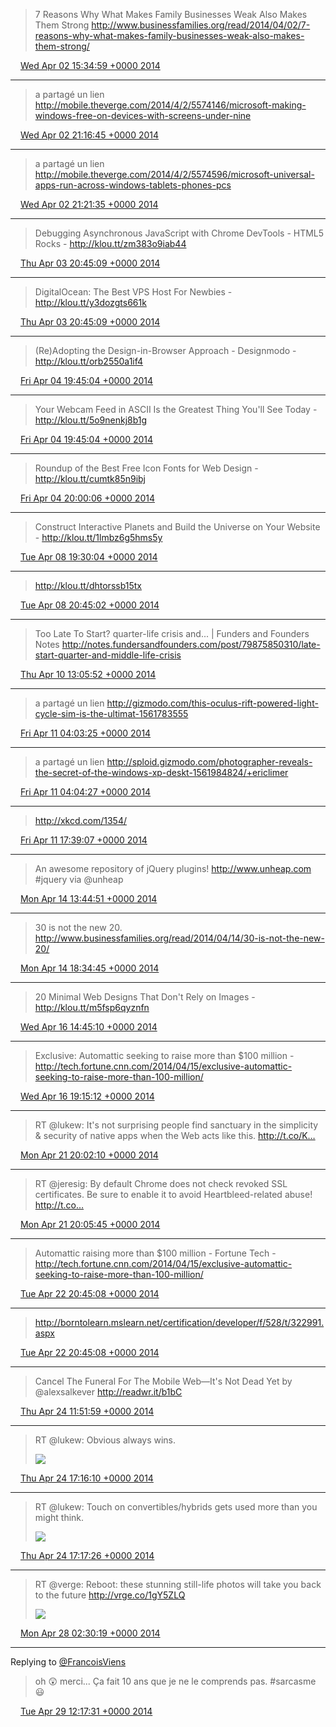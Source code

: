 > 7 Reasons Why What Makes Family Businesses Weak Also Makes Them Strong http://www.businessfamilies.org/read/2014/04/02/7-reasons-why-what-makes-family-businesses-weak-also-makes-them-strong/

<img src="/media/tweet.ico" width="12" /> [Wed Apr 02 15:34:59 +0000 2014](https://twitter.com/eduplessis/status/451382294318555136)

----

> a partagé un lien http://mobile.theverge.com/2014/4/2/5574146/microsoft-making-windows-free-on-devices-with-screens-under-nine

<img src="/media/tweet.ico" width="12" /> [Wed Apr 02 21:16:45 +0000 2014](https://twitter.com/eduplessis/status/451468300787408898)

----

> a partagé un lien http://mobile.theverge.com/2014/4/2/5574596/microsoft-universal-apps-run-across-windows-tablets-phones-pcs

<img src="/media/tweet.ico" width="12" /> [Wed Apr 02 21:21:35 +0000 2014](https://twitter.com/eduplessis/status/451469515394531328)

----

> Debugging Asynchronous JavaScript with Chrome DevTools - HTML5 Rocks - http://klou.tt/zm383o9iab44

<img src="/media/tweet.ico" width="12" /> [Thu Apr 03 20:45:09 +0000 2014](https://twitter.com/eduplessis/status/451822735627272192)

----

> DigitalOcean: The Best VPS Host For Newbies - http://klou.tt/y3dozgts661k

<img src="/media/tweet.ico" width="12" /> [Thu Apr 03 20:45:09 +0000 2014](https://twitter.com/eduplessis/status/451822735627259905)

----

> (Re)Adopting the Design-in-Browser Approach - Designmodo - http://klou.tt/orb2550a1if4

<img src="/media/tweet.ico" width="12" /> [Fri Apr 04 19:45:04 +0000 2014](https://twitter.com/eduplessis/status/452170005841330176)

----

> Your Webcam Feed in ASCII Is the Greatest Thing You'll See Today - http://klou.tt/5o9nenkj8b1g

<img src="/media/tweet.ico" width="12" /> [Fri Apr 04 19:45:04 +0000 2014](https://twitter.com/eduplessis/status/452170005660975105)

----

> Roundup of the Best Free Icon Fonts for Web Design - http://klou.tt/cumtk85n9ibj

<img src="/media/tweet.ico" width="12" /> [Fri Apr 04 20:00:06 +0000 2014](https://twitter.com/eduplessis/status/452173789069996032)

----

> Construct Interactive Planets and Build the Universe on Your Website - http://klou.tt/1lmbz6g5hms5y

<img src="/media/tweet.ico" width="12" /> [Tue Apr 08 19:30:04 +0000 2014](https://twitter.com/eduplessis/status/453615780685312000)

----

> http://klou.tt/dhtorssb15tx

<img src="/media/tweet.ico" width="12" /> [Tue Apr 08 20:45:02 +0000 2014](https://twitter.com/eduplessis/status/453634648057208833)

----

> Too Late To Start? quarter-life crisis and... | Funders and Founders Notes http://notes.fundersandfounders.com/post/79875850310/late-start-quarter-and-middle-life-crisis

<img src="/media/tweet.ico" width="12" /> [Thu Apr 10 13:05:52 +0000 2014](https://twitter.com/eduplessis/status/454243868767027201)

----

> a partagé un lien http://gizmodo.com/this-oculus-rift-powered-light-cycle-sim-is-the-ultimat-1561783555

<img src="/media/tweet.ico" width="12" /> [Fri Apr 11 04:03:25 +0000 2014](https://twitter.com/eduplessis/status/454469745216323584)

----

> a partagé un lien http://sploid.gizmodo.com/photographer-reveals-the-secret-of-the-windows-xp-deskt-1561984824/+ericlimer

<img src="/media/tweet.ico" width="12" /> [Fri Apr 11 04:04:27 +0000 2014](https://twitter.com/eduplessis/status/454470005430956032)

----

> http://xkcd.com/1354/

<img src="/media/tweet.ico" width="12" /> [Fri Apr 11 17:39:07 +0000 2014](https://twitter.com/eduplessis/status/454675022200590336)

----

> An awesome repository of jQuery plugins! http://www.unheap.com #jquery via @unheap

<img src="/media/tweet.ico" width="12" /> [Mon Apr 14 13:44:51 +0000 2014](https://twitter.com/eduplessis/status/455703231943827456)

----

> 30 is not the new 20. http://www.businessfamilies.org/read/2014/04/14/30-is-not-the-new-20/

<img src="/media/tweet.ico" width="12" /> [Mon Apr 14 18:34:45 +0000 2014](https://twitter.com/eduplessis/status/455776185201340416)

----

> 20 Minimal Web Designs That Don't Rely on Images - http://klou.tt/m5fsp6qyznfn

<img src="/media/tweet.ico" width="12" /> [Wed Apr 16 14:45:10 +0000 2014](https://twitter.com/eduplessis/status/456443185586122752)

----

> Exclusive: Automattic seeking to raise more than $100 million - http://tech.fortune.cnn.com/2014/04/15/exclusive-automattic-seeking-to-raise-more-than-100-million/

<img src="/media/tweet.ico" width="12" /> [Wed Apr 16 19:15:12 +0000 2014](https://twitter.com/eduplessis/status/456511140571262976)

----

> RT @lukew: It's not surprising people find sanctuary in the simplicity &amp; security of native apps when the Web acts like this. http://t.co/K…

<img src="/media/tweet.ico" width="12" /> [Mon Apr 21 20:02:10 +0000 2014](https://twitter.com/eduplessis/status/458334902211989504)

----

> RT @jeresig: By default Chrome does not check revoked SSL certificates. Be sure to enable it to avoid Heartbleed-related abuse! http://t.co…

<img src="/media/tweet.ico" width="12" /> [Mon Apr 21 20:05:45 +0000 2014](https://twitter.com/eduplessis/status/458335803458846720)

----

> Automattic raising more than $100 million - Fortune Tech - http://tech.fortune.cnn.com/2014/04/15/exclusive-automattic-seeking-to-raise-more-than-100-million/

<img src="/media/tweet.ico" width="12" /> [Tue Apr 22 20:45:08 +0000 2014](https://twitter.com/eduplessis/status/458708101181362176)

----

> http://borntolearn.mslearn.net/certification/developer/f/528/t/322991.aspx

<img src="/media/tweet.ico" width="12" /> [Tue Apr 22 20:45:08 +0000 2014](https://twitter.com/eduplessis/status/458708101131034624)

----

> Cancel The Funeral For The Mobile Web—It's Not Dead Yet by @alexsalkever http://readwr.it/b1bC

<img src="/media/tweet.ico" width="12" /> [Thu Apr 24 11:51:59 +0000 2014](https://twitter.com/eduplessis/status/459298704533368833)

----

> RT @lukew: Obvious always wins.
>
> ![](/media/459380288607760384-Bk8y16lCYAEGORy.png)

<img src="/media/tweet.ico" width="12" /> [Thu Apr 24 17:16:10 +0000 2014](https://twitter.com/eduplessis/status/459380288607760384)

----

> RT @lukew: Touch on convertibles/hybrids gets used more than you might think.
>
> ![](/media/459380606066229248-Bl61bEHCEAAcwhh.png)

<img src="/media/tweet.ico" width="12" /> [Thu Apr 24 17:17:26 +0000 2014](https://twitter.com/eduplessis/status/459380606066229248)

----

> RT @verge: Reboot: these stunning still-life photos will take you back to the future http://vrge.co/1gY5ZLQ
>
> ![](/media/460606908483641344-BmRg6kJCIAAAtxt.jpg)

<img src="/media/tweet.ico" width="12" /> [Mon Apr 28 02:30:19 +0000 2014](https://twitter.com/eduplessis/status/460606908483641344)

----

Replying to [@FrancoisViens](https://twitter.com/FrancoisViens/status/461116267370258432)

> oh 😲 merci... Ça fait 10 ans que je ne le comprends pas. #sarcasme 😃

<img src="/media/tweet.ico" width="12" /> [Tue Apr 29 12:17:31 +0000 2014](https://twitter.com/eduplessis/status/461117071703953409)